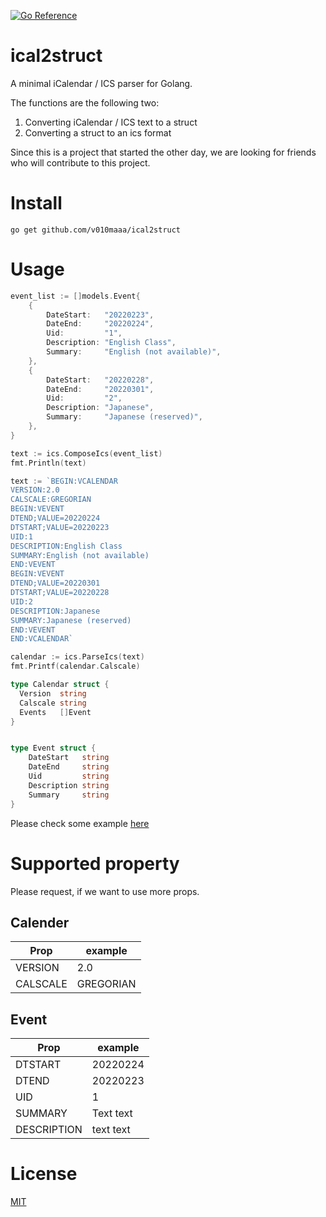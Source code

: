[![Go Reference](https://pkg.go.dev/badge/github.com/v010maaa/ical2struct.svg)](https://pkg.go.dev/github.com/v010maaa/ical2struct)

# ical2struct

A minimal iCalendar / ICS parser for Golang.

The functions are the following two:

1. Converting iCalendar / ICS text to a struct
2. Converting a struct to an ics format

Since this is a project that started the other day, we are looking for friends who will contribute to this project.


# Install

```
go get github.com/v010maaa/ical2struct
```

# Usage

```go
event_list := []models.Event{
    {
        DateStart:   "20220223",
        DateEnd:     "20220224",
        Uid:         "1",
        Description: "English Class",
        Summary:     "English (not available)",
    },
    {
        DateStart:   "20220228",
        DateEnd:     "20220301",
        Uid:         "2",
        Description: "Japanese",
        Summary:     "Japanese (reserved)",
    },
}

text := ics.ComposeIcs(event_list)
fmt.Println(text)
```

```go
text := `BEGIN:VCALENDAR
VERSION:2.0
CALSCALE:GREGORIAN
BEGIN:VEVENT
DTEND;VALUE=20220224
DTSTART;VALUE=20220223
UID:1
DESCRIPTION:English Class
SUMMARY:English (not available)
END:VEVENT
BEGIN:VEVENT
DTEND;VALUE=20220301
DTSTART;VALUE=20220228
UID:2
DESCRIPTION:Japanese
SUMMARY:Japanese (reserved)
END:VEVENT
END:VCALENDAR`

calendar := ics.ParseIcs(text)
fmt.Printf(calendar.Calscale)
```

```go
type Calendar struct {
  Version  string
  Calscale string
  Events   []Event
}


type Event struct {
	DateStart   string
	DateEnd     string
	Uid         string
	Description string
	Summary     string
}

```

Please check some example [here](https://pkg.go.dev/github.com/v010maaa/ical2struct/ics)

# Supported property
Please request, if we want to use more props.

## Calender

| Prop     | example   |
| -------- | --------- |
| VERSION  | 2.0       |
| CALSCALE | GREGORIAN |

## Event

| Prop        | example   |
| ----------- | --------- |
| DTSTART     | 20220224  |
| DTEND       | 20220223  |
| UID         | 1         |
| SUMMARY     | Text text |
| DESCRIPTION | text text |

# License

[MIT](https://github.com/v010maaa/ical2struct/blob/main/LICENSE)
